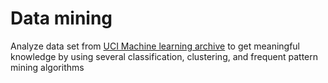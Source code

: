 # Data mining
Analyze data set from [UCI Machine learning archive][UCI] to get meaningful knowledge by using several classification, clustering, and frequent pattern mining algorithms
 
   [UCI]:  https://archive.ics.uci.edu/ml/datasets.html
